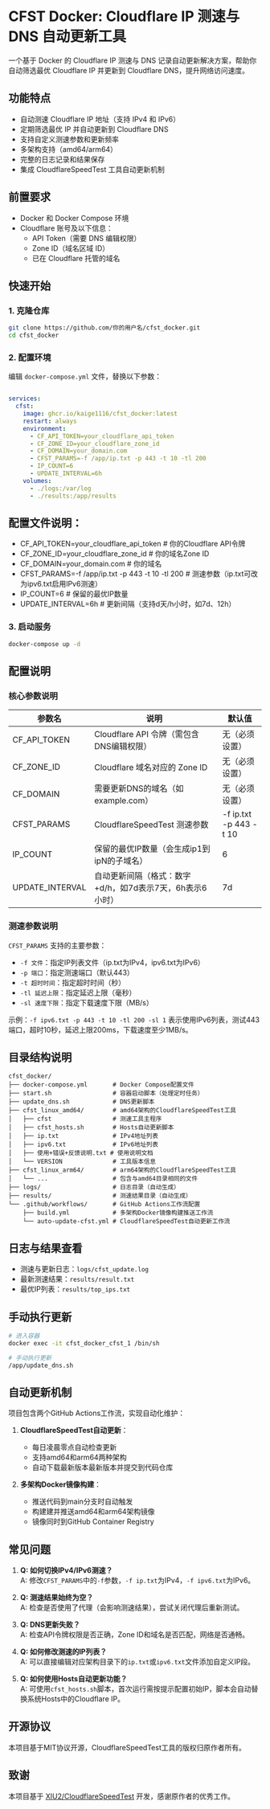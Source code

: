 # CFST Docker: Cloudflare IP 测速与 DNS 自动更新工具

一个基于 Docker 的 Cloudflare IP 测速与 DNS 记录自动更新解决方案，帮助你自动筛选最优 Cloudflare IP 并更新到 Cloudflare DNS，提升网络访问速度。

## 功能特点

- 自动测速 Cloudflare IP 地址（支持 IPv4 和 IPv6）
- 定期筛选最优 IP 并自动更新到 Cloudflare DNS
- 支持自定义测速参数和更新频率
- 多架构支持（amd64/arm64）
- 完整的日志记录和结果保存
- 集成 CloudflareSpeedTest 工具自动更新机制

## 前置要求

- Docker 和 Docker Compose 环境
- Cloudflare 账号及以下信息：
  - API Token（需要 DNS 编辑权限）
  - Zone ID（域名区域 ID）
  - 已在 Cloudflare 托管的域名

## 快速开始

### 1. 克隆仓库

```bash
git clone https://github.com/你的用户名/cfst_docker.git
cd cfst_docker
```

### 2. 配置环境

编辑 `docker-compose.yml` 文件，替换以下参数：

```yaml

services:
  cfst:
    image: ghcr.io/kaige1116/cfst_docker:latest
    restart: always
    environment:
      - CF_API_TOKEN=your_cloudflare_api_token
      - CF_ZONE_ID=your_cloudflare_zone_id
      - CF_DOMAIN=your_domain.com
      - CFST_PARAMS=-f /app/ip.txt -p 443 -t 10 -tl 200
      - IP_COUNT=6
      - UPDATE_INTERVAL=6h
    volumes:
      - ./logs:/var/log
      - ./results:/app/results
```

## 配置文件说明：
  - CF_API_TOKEN=your_cloudflare_api_token  # 你的Cloudflare API令牌
  - CF_ZONE_ID=your_cloudflare_zone_id      # 你的域名Zone ID
  - CF_DOMAIN=your_domain.com               # 你的域名
  - CFST_PARAMS=-f /app/ip.txt -p 443 -t 10 -tl 200  # 测速参数（ip.txt可改为ipv6.txt启用IPv6测速）
  - IP_COUNT=6                               # 保留的最优IP数量
  - UPDATE_INTERVAL=6h                       # 更新间隔（支持d天/h小时，如7d、12h）

### 3. 启动服务

```bash
docker-compose up -d
```

## 配置说明

### 核心参数说明

| 参数名           | 说明                                                                 | 默认值                  |
|------------------|----------------------------------------------------------------------|-------------------------|
| CF_API_TOKEN     | Cloudflare API 令牌（需包含DNS编辑权限）                             | 无（必须设置）          |
| CF_ZONE_ID       | Cloudflare 域名对应的 Zone ID                                        | 无（必须设置）          |
| CF_DOMAIN        | 需要更新DNS的域名（如example.com）                                   | 无（必须设置）          |
| CFST_PARAMS      | CloudflareSpeedTest 测速参数                                         | -f ip.txt -p 443 -t 10  |
| IP_COUNT         | 保留的最优IP数量（会生成ip1到ipN的子域名）                           | 6                       |
| UPDATE_INTERVAL  | 自动更新间隔（格式：数字+d/h，如7d表示7天，6h表示6小时）             | 7d                      |

### 测速参数说明

`CFST_PARAMS` 支持的主要参数：

- `-f 文件`：指定IP列表文件（ip.txt为IPv4，ipv6.txt为IPv6）
- `-p 端口`：指定测速端口（默认443）
- `-t 超时时间`：指定超时时间（秒）
- `-tl 延迟上限`：指定延迟上限（毫秒）
- `-sl 速度下限`：指定下载速度下限（MB/s）

示例：`-f ipv6.txt -p 443 -t 10 -tl 200 -sl 1` 表示使用IPv6列表，测试443端口，超时10秒，延迟上限200ms，下载速度至少1MB/s。

## 目录结构说明

```
cfst_docker/
├── docker-compose.yml       # Docker Compose配置文件
├── start.sh                 # 容器启动脚本（处理定时任务）
├── update_dns.sh            # DNS更新脚本
├── cfst_linux_amd64/        # amd64架构的CloudflareSpeedTest工具
│   ├── cfst                 # 测速工具主程序
│   ├── cfst_hosts.sh        # Hosts自动更新脚本
│   ├── ip.txt               # IPv4地址列表
│   ├── ipv6.txt             # IPv6地址列表
│   ├── 使用+错误+反馈说明.txt # 使用说明文档
│   └── VERSION              # 工具版本信息
├── cfst_linux_arm64/        # arm64架构的CloudflareSpeedTest工具
│   └── ...                  # 包含与amd64目录相同的文件
├── logs/                    # 日志目录（自动生成）
├── results/                 # 测速结果目录（自动生成）
└── .github/workflows/       # GitHub Actions工作流配置
    ├── build.yml            # 多架构Docker镜像构建推送工作流
    └── auto-update-cfst.yml # CloudflareSpeedTest自动更新工作流
```

## 日志与结果查看

- 测速与更新日志：`logs/cfst_update.log`
- 最新测速结果：`results/result.txt`
- 最优IP列表：`results/top_ips.txt`

## 手动执行更新

```bash
# 进入容器
docker exec -it cfst_docker_cfst_1 /bin/sh

# 手动执行更新
/app/update_dns.sh
```

## 自动更新机制

项目包含两个GitHub Actions工作流，实现自动化维护：

1. **CloudflareSpeedTest自动更新**：
   - 每日凌晨零点自动检查更新
   - 支持amd64和arm64两种架构
   - 自动下载最新版本最新版本并提交到代码仓库

2. **多架构Docker镜像构建**：
   - 推送代码到main分支时自动触发
   - 构建建并推送amd64和arm64架构镜像
   - 镜像同时到GitHub Container Registry

## 常见问题

1. **Q: 如何切换IPv4/IPv6测速？**  
   A: 修改`CFST_PARAMS`中的`-f`参数，`-f ip.txt`为IPv4，`-f ipv6.txt`为IPv6。

2. **Q: 测速结果始终为空？**  
   A: 检查是否使用了代理（会影响测速结果），尝试关闭代理后重新测试。

3. **Q: DNS更新失败？**  
   A: 检查API令牌权限是否正确，Zone ID和域名是否匹配，网络是否通畅。

4. **Q: 如何修改测速的IP列表？**  
   A: 可以直接编辑对应架构目录下的`ip.txt`或`ipv6.txt`文件添加自定义IP段。

5. **Q: 如何使用Hosts自动更新功能？**  
   A: 可使用`cfst_hosts.sh`脚本，首次运行需按提示配置初始IP，脚本会自动替换系统Hosts中的Cloudflare IP。

## 开源协议

本项目基于MIT协议开源，CloudflareSpeedTest工具的版权归原作者所有。

## 致谢

本项目基于 [XIU2/CloudflareSpeedTest](https://github.com/XIU2/CloudflareSpeedTest) 开发，感谢原作者的优秀工作。